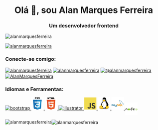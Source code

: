 <h1 align="center">Olá 👋, sou Alan Marques Ferreira</h1>
<h3 align="center">Um desenvolvedor frontend</h3>

<p align="left"> 
<img src="https://komarev.com/ghpvc/?username=alanmarquesferreira&label=Profile%20views&color=0e75b6&style=flat" alt="alanmarquesferreira" /> </p>

<p align="left"> 
<a href="https://github.com/ryo-ma/github-profile-trophy">

<img src="https://github-profile-trophy.vercel.app/?username=alanmarquesferreira" alt="alanmarquesferreira"/></a > </p>

<h3 align="left">Conecte-se comigo:</h3>
<p align="left">

<a href="https://linkedin.com/in/alanmarquesferreira" target="blank">
<img align="center"src="https://raw.githubusercontent.com/rahuldkjain/github-profile-readme-generator/master/src/images/icons/Social/linked-in-alt.svg" alt="alanmarquesferreira" height="30" width="40" /></a> 

<a href="https://fb.com/alanmarquesferreira" target="blank">
<img align="center"src="https://raw.githubusercontent.com/rahuldkjain/github-profile-readme-generator/master/src/images/icons/Social/facebook.svg" alt="alanmarquesferreira" height="30" width="40" /></a>
<a href="https://instagram.com/@alanmarquesferreira" target="blank"> 
<img align="center" src="https://raw.githubusercontent.com/rahuldkjain/github-profile-readme-generator/master/src/images/icons/Social/instagram.svg" alt="@alanmarquesferreira" height="30" largura="40" /></a>
<a href="https://discord.gg/AlanMarquesFerreira" target="blank">
<img align="center"src="https://raw.githubusercontent.com/rahuldkjain/github-profile-readme-generator /master/src/images/icons/Social/discord.svg" alt="AlanMarquesFerreira" height="30" width="40" /></a> </p>
<h3 align="left">Idiomas e Ferramentas:</h3>
<p align="left"> 
<a href="https://getbootstrap.com" target="_blank" rel="noreferrer"> 
<img src="https://raw.githubusercontent.com/devicons/devicon /master/icons/bootstrap/bootstrap-plain-wordmark.svg" alt="bootstrap" width="40" height="40"/> </a> 
<a href="https://www.w3schools.com /css/" target="_blank" rel="noreferrer"> 
<img src="https://raw.githubusercontent.com/devicons/devicon/master/icons/css3/css3-original-wordmark.svg" alt="css3" width="40" height="40"/> </a> 
<a href="https://www.w3.org/html/" target="_blank" rel="noreferrer"> 
<img src="https://raw.githubusercontent.com/devicons/devicon/master/icons/html5/html5-original-wordmark.svg" alt="html5" width="40" height="40"/> </a> 
<a href="https://www.adobe.com/in/products/illustrator.html" target="_blank" rel="noreferrer"> 
<img src="https://www.vectorlogo.zone/logos/adobe_illustrator/adobe_illustrator-icon.svg" alt="illustrator" width="40" height="40"/> </a> 
<a href="https://developer.mozilla.org/en-US/docs/Web/JavaScript" target="_blank" rel="noreferrer"> 
<img src="https://raw.githubusercontent.com/devicons/devicon/master/icons/javascript/javascript-original.svg" alt="javascript" width="40" height="40"/> </a> 
<a href="https://www.linux.org/" target="_blank" rel="noreferrer"> 
<img src="https://raw.githubusercontent.com/devicons/devicon/master/icons/linux/linux-original.svg" alt="linux" width="40" height="40"/> </a> 
<a href="https://www.mysql.com/" target="_blank" rel="noreferrer"> 
<img src="https://raw.githubusercontent.com/devicons/devicon/master/icons/mysql/mysql-original-wordmark.svg" alt="mysql" width="40" height="40"/> </a> 
<a href="https://nodejs.org" target="_blank" rel="noreferrer"> 
<img align="center" src="https://raw.githubusercontent.com/devicons/devicon/master/icons/nodejs/nodejs-original-wordmark.svg" alt="nodejs" width="40" height="40"/> </a> </p>

<p><img align="left" src="https://github-readme-stats.vercel.app/api/top-langs?username=alanmarquesferreira&show_icons=true&locale=en&layout=compact" alt="alanmarquesferreira"/> </p>

<p> <img align="center" src="https://github-readme-stats.vercel.app/api?username=alanmarquesferreira&show_icons=true&locale=en" alt="alanmarquesferreira"/> </p>
